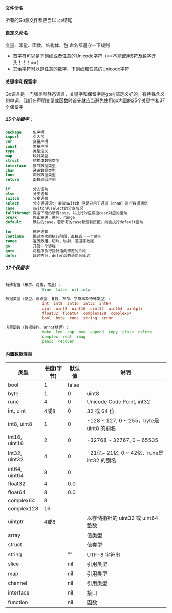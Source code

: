 #### 文件命名

所有的Go源文件都应当以`.go`结尾

#### 自定义命名

变量、常量、函数、结构体、包 命名都遵守一下规则

- 首字符可以是下划线或者任意的Unicode字符（==不能使用$符及数字开头！！！==）
- 其余字符可以是任意的数字、下划线和任意的Unicode字符

#### 关键字和保留字

Go语言是一门强类型静态语言，关键字和保留字是go内部定义好的，有特殊含义的单词。我们在声明变量或函数时首先就应当避免使用go内置的25个关键字和37个保留字

##### 25个关键字：

```go
package 	包声明
import 		引入包
var  		变量声明
const 		常量声明
type 		类型定义
map 		映射类型
struct 		结构体数据类型
interface 	接口数据类型
chan 		通道数据类型
func 		函数数据类型
return 		函数返回声明

if 			分支语句
else 		分支语句
switch 		分支语句
select 		分支通道语句 类似switch 但是只用于通道（chan）进行数据通信
case 		switch和select的分支情况
fallthrough 穿透下面的所有case，并执行对应穿透case对应的语句
break 		终止穿透，循环，range
default 	默认的case，若所有的case都没有匹配，则会执行default语句

for			循环语句
continue	跳过本次的执行阶段，直接去下一个循环
range 		遍历数组、切片、映射、通道等数据
go 			开启一个协程
goto 		将程序执行指针指向特定的片段
defer 		延迟执行，defer后的语句会延迟
```

##### 37个保留字

```go

特殊零值（布尔、对象、常量）:    	
				true  false  nil iota

数据类型（整型、浮点型、复数、布尔、字符串及特殊类型）:    	
				int  int8  int16  int32  int64  
             	uint  uint8  uint16  uint32  uint64  uintptr
              	float32  float64  complex128  complex64
              	bool  byte  rune  string  error

内置函数（数据操作、error处理）:   	
				make  len  cap  new  append  copy  close  delete
      			complex  real  imag
                panic  recover
```

#### 内置数据类型

| 类型          | 长度(字节) | 默认值 | 说明                                      |
| ------------- | ---------- | ------ | ----------------------------------------- |
| bool          | 1          | false  |                                           |
| byte          | 1          | 0      | uint8                                     |
| rune          | 4          | 0      | Unicode Code Point, int32                 |
| int, uint     | 4或8       | 0      | 32 或 64 位                               |
| int8, uint8   | 1          | 0      | -128 ~ 127, 0 ~ 255，byte是uint8 的别名   |
| int16, uint16 | 2          | 0      | -32768 ~ 32767, 0 ~ 65535                 |
| int32, uint32 | 4          | 0      | -21亿~ 21亿, 0 ~ 42亿，rune是int32 的别名 |
| int64, uint64 | 8          | 0      |                                           |
| float32       | 4          | 0.0    |                                           |
| float64       | 8          | 0.0    |                                           |
| complex64     | 8          |        |                                           |
| complex128    | 16         |        |                                           |
| uintptr       | 4或8       |        | 以存储指针的 uint32 或 uint64 整数        |
| array         |            |        | 值类型                                    |
| struct        |            |        | 值类型                                    |
| string        |            | ""     | UTF-8 字符串                              |
| slice         |            | nil    | 引用类型                                  |
| map           |            | nil    | 引用类型                                  |
| channel       |            | nil    | 引用类型                                  |
| interface     |            | nil    | 接口                                      |
| function      |            | nil    | 函数                                      |